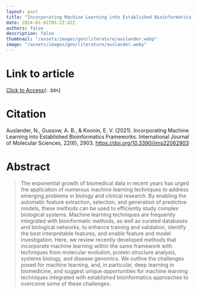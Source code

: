 ```yaml
---
layout: post
title: "Incorporating Machine Learning into Established Bioinformatics Frameworks"
date: 2024-01-01T05:22:42Z
authors: false
description: false
thumbnail: "/assets/images/gen/literature/auslander.webp"
image: "/assets/images/gen/literature/auslander.webp"
---
```

# Link to article
[Click to Access](https://www.mdpi.com/1422-0067/22/6/2903){: .btn}

# Citation
Auslander, N., Gussow, A. B., & Koonin, E. V. (2021). Incorporating Machine Learning into Established Bioinformatics Frameworks. International Journal of Molecular Sciences, 22(6), 2903. https://doi.org/10.3390/ijms22062903 

# Abstract
 > The exponential growth of biomedical data in recent years has urged the application of numerous machine learning techniques to address emerging problems in biology and clinical research. By enabling the automatic feature extraction, selection, and generation of predictive models, these methods can be used to efficiently study complex biological systems. Machine learning techniques are frequently integrated with bioinformatic methods, as well as curated databases and biological networks, to enhance training and validation, identify the best interpretable features, and enable feature and model investigation. Here, we review recently developed methods that incorporate machine learning within the same framework with techniques from molecular evolution, protein structure analysis, systems biology, and disease genomics. We outline the challenges posed for machine learning, and, in particular, deep learning in biomedicine, and suggest unique opportunities for machine learning techniques integrated with established bioinformatics approaches to overcome some of these challenges.
